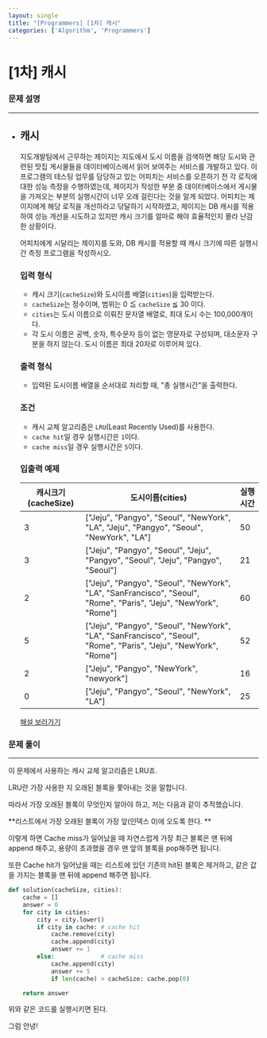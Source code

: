 ```yaml
---
layout: single
title: "[Programmers] [1차] 캐시"
categories: ['Algorithm', 'Programmers']
---
```


# [1차] 캐시

### 문제 설명

---

- ## 캐시

  지도개발팀에서 근무하는 제이지는 지도에서 도시 이름을 검색하면 해당 도시와 관련된 맛집 게시물들을 데이터베이스에서 읽어 보여주는 서비스를 개발하고 있다.
  이 프로그램의 테스팅 업무를 담당하고 있는 어피치는 서비스를 오픈하기 전 각 로직에 대한 성능 측정을 수행하였는데, 제이지가 작성한 부분 중 데이터베이스에서 게시물을 가져오는 부분의 실행시간이 너무 오래 걸린다는 것을 알게 되었다.
  어피치는 제이지에게 해당 로직을 개선하라고 닦달하기 시작하였고, 제이지는 DB 캐시를 적용하여 성능 개선을 시도하고 있지만 캐시 크기를 얼마로 해야 효율적인지 몰라 난감한 상황이다.
  
  어피치에게 시달리는 제이지를 도와, DB 캐시를 적용할 때 캐시 크기에 따른 실행시간 측정 프로그램을 작성하시오.
  
  ### 입력 형식
  
  - 캐시 크기(`cacheSize`)와 도시이름 배열(`cities`)을 입력받는다.
  - `cacheSize`는 정수이며, 범위는 0 ≦ `cacheSize` ≦ 30 이다.
  - `cities`는 도시 이름으로 이뤄진 문자열 배열로, 최대 도시 수는 100,000개이다.
  - 각 도시 이름은 공백, 숫자, 특수문자 등이 없는 영문자로 구성되며, 대소문자 구분을 하지 않는다. 도시 이름은 최대 20자로 이루어져 있다.
  
  ### 출력 형식
  
  - 입력된 도시이름 배열을 순서대로 처리할 때, "총 실행시간"을 출력한다.
  
  ### 조건
  
  - 캐시 교체 알고리즘은 `LRU`(Least Recently Used)를 사용한다.
  - `cache hit`일 경우 실행시간은 `1`이다.
  - `cache miss`일 경우 실행시간은 `5`이다.
  
  ### 입출력 예제
  
  | 캐시크기(cacheSize) | 도시이름(cities)                                             | 실행시간 |
  | ------------------- | ------------------------------------------------------------ | -------- |
  | 3                   | ["Jeju", "Pangyo", "Seoul", "NewYork", "LA", "Jeju", "Pangyo", "Seoul", "NewYork", "LA"] | 50       |
  | 3                   | ["Jeju", "Pangyo", "Seoul", "Jeju", "Pangyo", "Seoul", "Jeju", "Pangyo", "Seoul"] | 21       |
  | 2                   | ["Jeju", "Pangyo", "Seoul", "NewYork", "LA", "SanFrancisco", "Seoul", "Rome", "Paris", "Jeju", "NewYork", "Rome"] | 60       |
  | 5                   | ["Jeju", "Pangyo", "Seoul", "NewYork", "LA", "SanFrancisco", "Seoul", "Rome", "Paris", "Jeju", "NewYork", "Rome"] | 52       |
  | 2                   | ["Jeju", "Pangyo", "NewYork", "newyork"]                     | 16       |
  | 0                   | ["Jeju", "Pangyo", "Seoul", "NewYork", "LA"]                 | 25       |
  
  [해설 보러가기](http://tech.kakao.com/2017/09/27/kakao-blind-recruitment-round-1/)



### 문제 풀이

---

이 문제에서 사용하는 캐시 교체 알고리즘은 LRU죠. 

LRU란 가장 사용한 지 오래된 블록을 쫓아내는 것을 말합니다. 



따라서 가장 오래된 블록이 무엇인지 알아야 하고, 저는 다음과 같이 추적했습니다. 

**리스트에서 가장 오래된 블록이 가장 앞(인덱스 0)에 오도록 한다. **

이렇게 하면 Cache miss가 일어났을 때 자연스럽게 가장 최근 블록은 맨 뒤에 append 해주고, 용량이 초과했을 경우 맨 앞의 블록을 pop해주면 됩니다. 

또한 Cache hit가 일어났을 때는 리스트에 있던 기존의 hit된 블록은 제거하고, 같은 값을 가지는 블록을 맨 뒤에 append 해주면 됩니다.  

```python
def solution(cacheSize, cities):
    cache = []
    answer = 0
    for city in cities:
        city = city.lower()
        if city in cache: # cache hit
            cache.remove(city)
            cache.append(city)
            answer += 1
        else:             # cache miss
            cache.append(city) 
            answer += 5
            if len(cache) > cacheSize: cache.pop(0)

    return answer
```

위와 같은 코드를 실행시키면 된다.





그럼 안녕!
